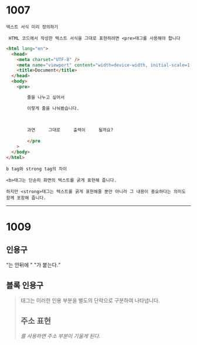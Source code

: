 # 1007

    덱스트 서식 미리 정의하기

     HTML 코드에서 작성한 텍스트 서식을 그대로 표현하려면 <pre>태그를 사용해야 합니다

```html
<html lang="en">
  <head>
    <meta charset="UTF-8" />
    <meta name="viewport" content="width=device-width, initial-scale=1.0" />
    <title>Document</title>
  </head>
  <body>
    <pre>

        줄을 나누고 싶어서
        
        이렇게 줄을 나눠봤습니다.
        
         
        
        과연     그대로     출력이     될까요?
        
        </pre
    >
  </body>
</html>
```

    b tag와 strong tag의 차이

    <b>태그는 단순히 화면의 텍스트를 굵게 표현해 줍니다.

    하지만 <strong>태그는 텍스트를 굵게 표현해줄 뿐만 아니라 그 내용이 중요하다는 의미도 함께 포함해 줍니다.

---

# 1009

## 인용구

<q>는 안뒤에 " "가 붙는다.

## 블록 인용구

  <blockquote>태그는 이러한 인용 부분을 별도의 단락으로 구분하여 나타냅니다.

## 주소 표현

  <address>를 사용하면 주소 부분이 기울게 된다.
